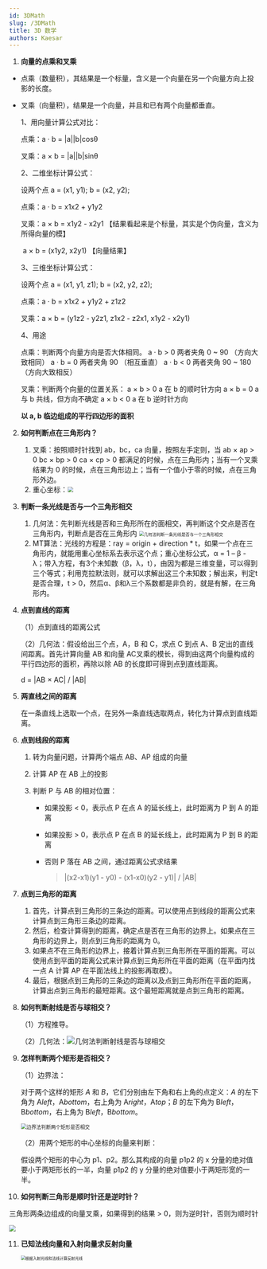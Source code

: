 ```yaml
---
id: 3DMath
slug: /3DMath
title: 3D 数学
authors: Kaesar
---
```

1. **向量的点乘和叉乘**

- 点乘（数量积），其结果是一个标量，含义是一个向量在另一个向量方向上投影的长度。
- 叉乘（向量积），结果是一个向量，并且和已有两个向量都垂直。

  1、用向量计算公式对比：

  点乘：a · b = |a||b|cosθ

  叉乘：a × b = |a||b|sinθ

  2、二维坐标计算公式：

  设两个点 a = (x1, y1); b = (x2, y2);

  点乘：a · b = x1x2 + y1y2

  叉乘：a × b = x1y2 - x2y1 【结果看起来是个标量，其实是个伪向量，含义为所得向量的模】

  ​	    a × b = (x1y2, x2y1) 【向量结果】

  3、三维坐标计算公式：

  设两个点 a = (x1, y1, z1); b = (x2, y2, z2);

  点乘：a · b = x1x2 + y1y2 + z1z2

  叉乘：a × b = (y1z2 - y2z1, z1x2 - z2x1, x1y2 - x2y1)

  4、用途
  
  点乘：判断两个向量方向是否大体相同。
  a · b > 0 两者夹角 0 ~ 90 （方向大致相同）
  a · b = 0 两者夹角 90 （相互垂直）
  a · b < 0 两者夹角 90 ~ 180 （方向大致相反）
  
  叉乘：判断两个向量的位置关系：
  a × b > 0 a 在 b 的顺时针方向
  a × b = 0 a 与 b 共线，但方向不确定
  a × b < 0 a 在 b 逆时针方向
  
  **以 a, b 临边组成的平行四边形的面积**

2. **如何判断点在三角形内？**

   1. 叉乘：按照顺时针找到 ab，bc，ca 向量，按照左手定则，当 ab × ap > 0  bc × bp > 0 ca × cp > 0 都满足的时候，点在三角形内；当有一个叉乘结果为 0 的时候，点在三角形边上；当有一个值小于零的时候，点在三角形外边。
   2. 重心坐标：<img src="https://cdn.jsdelivr.net/gh/qzlu-cyber/PicgoLib@main/images/202403141542795.png" style="zoom:70%;" />

3. **判断一条光线是否与一个三角形相交**

   1. 几何法：先判断光线是否和三角形所在的面相交，再判断这个交点是否在三角形内，判断点是否在三角形内
      <img src="https://cdn.jsdelivr.net/gh/qzlu-cyber/PicgoLib@main/images/202403141439963.png" alt="几何法判断一条光线是否与一个三角形相交" style="zoom: 60%;"/>
   2. MT算法：光线的方程是：ray = origin + direction * t，如果一个点在三角形内，就能用重心坐标系去表示这个点；重心坐标公式，α = 1 – β - λ；带入方程，有3个未知数（β，λ，t），由因为都是三维变量，可以得到三个等式；利用克拉默法则，就可以求解出这三个未知数；解出来，判定t是否合理，t > 0，然后α、β和λ三个系数都是非负的，就是有解，在三角形内。

4. **点到直线的距离**

   （1）点到直线的距离公式

   （2）几何法：假设给出三个点，A，B 和 C，求点 C 到点 A、B 定出的直线间距离。首先计算向量 AB 和向量 AC叉乘的模长，得到由这两个向量构成的平行四边形的面积，再除以除 AB 的长度即可得到点到直线距离。

   d = |AB × AC| / |AB|

5. **两直线之间的距离**

   在一条直线上选取一个点，在另外一条直线选取两点，转化为计算点到直线距离。

6. **点到线段的距离**

   1. 转为向量问题，计算两个端点 AB、AP 组成的向量
   2. 计算 AP 在 AB 上的投影
   3. 判断 P 与 AB 的相对位置：

      - 如果投影 < 0，表示点 P 在点 A 的延长线上，此时距离为 P 到 A 的距离
      - 如果投影 > 0，表示点 P 在点 B 的延长线上，此时距离为 P 到 B 的距离
      - 否则 P 落在 AB 之间，通过距离公式求结果

        > |(x2-x1)(y1 - y0) - (x1-x0)(y2 - y1)| / |AB|
        >

7. **点到三角形的距离**

   1. 首先，计算点到三角形的三条边的距离。可以使用点到线段的距离公式来计算点到三角形三条边的距离。
   2. 然后，检查计算得到的距离，确定点是否在三角形的边界上。如果点在三角形的边界上，则点到三角形的距离为 0。
   3. 如果点不在三角形的边界上，接着计算点到三角形所在平面的距离。可以使用点到平面的距离公式来计算点到三角形所在平面的距离（在平面内找一点 A 计算 AP 在平面法线上的投影再取模）。
   4. 最后，根据点到三角形的三条边的距离以及点到三角形所在平面的距离，计算出点到三角形的最短距离。这个最短距离就是点到三角形的距离。

8. **如何判断射线是否与球相交？**

   （1）方程推导。

   （2）几何法：<img src="https://cdn.jsdelivr.net/gh/qzlu-cyber/PicgoLib@main/images/202403141454234.png" alt="几何法判断射线是否与球相交" />

9. **怎样判断两个矩形是否相交？**

   （1）边界法：

   对于两个这样的矩形 *A* 和 *B*，它们分别由左下角和右上角的点定义：*A* 的左下角为 A*left*，A*bottom*，右上角为 A*right*，A*top*；*B* 的左下角为 B*left*，B*bottom*，右上角为 B*left*，B*bottom*。

   <img src="https://cdn.jsdelivr.net/gh/qzlu-cyber/PicgoLib@main/images/202403141514221.png" alt="边界法判断两个矩形是否相交" style="zoom: 70%;" />

   （2）用两个矩形的中心坐标的向量来判断：

   假设两个矩形的中心为 p1、p2。那么其构成的向量 p1p2 的 x 分量的绝对值要小于两矩形长的一半，向量 p1p2 的 y 分量的绝对值要小于两矩形宽的一半。

10. **如何判断三角形是顺时针还是逆时针？**

   三角形两条边组成的向量叉乘，如果得到的结果 > 0，则为逆时针，否则为顺时针

   <img src="https://cdn.jsdelivr.net/gh/qzlu-cyber/PicgoLib@main/images/202403141540508.png" style="zoom:80%" />

11. **已知法线向量和入射向量求反射向量**

    <img src="https://cdn.jsdelivr.net/gh/qzlu-cyber/PicgoLib@main/images/202403141535445.png" alt="根据入射光线和法线计算反射光线" style="zoom:55%;" />
